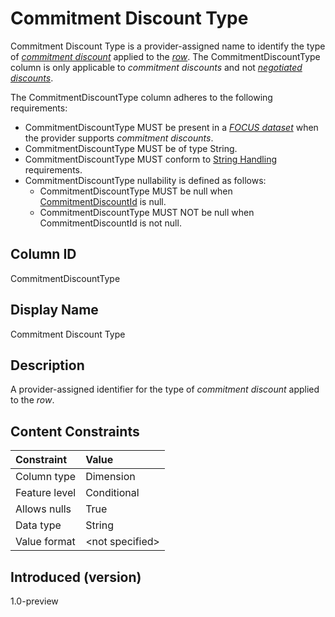 # Commitment Discount Type

Commitment Discount Type is a provider-assigned name to identify the type of [*commitment discount*](#glossary:commitment-discount) applied to the [*row*](#glossary:row). The CommitmentDiscountType column is only applicable to *commitment discounts* and not [*negotiated discounts*](#glossary:negotiated-discount).

The CommitmentDiscountType column adheres to the following requirements:

* CommitmentDiscountType MUST be present in a [*FOCUS dataset*](#glossary:FOCUS-dataset) when the provider supports *commitment discounts*.
* CommitmentDiscountType MUST be of type String.
* CommitmentDiscountType MUST conform to [String Handling](#stringhandling) requirements.
* CommitmentDiscountType nullability is defined as follows:
  * CommitmentDiscountType MUST be null when [CommitmentDiscountId](#commitmentdiscountid) is null.
  * CommitmentDiscountType MUST NOT be null when CommitmentDiscountId is not null.

## Column ID

CommitmentDiscountType

## Display Name

Commitment Discount Type

## Description

A provider-assigned identifier for the type of *commitment discount* applied to the *row*.

## Content Constraints

| Constraint      | Value            |
|:----------------|:-----------------|
| Column type     | Dimension        |
| Feature level   | Conditional      |
| Allows nulls    | True             |
| Data type       | String           |
| Value format    | \<not specified> |

## Introduced (version)

1.0-preview
